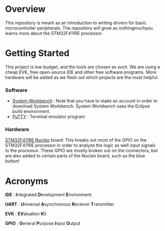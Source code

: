 # Overview 
This repository is meant as an introduction to writing drivers for basic microcontroller peripherals. The repository will grow as nothingmuchyou learns more about the STM32F411RE processor. 

# Getting Started
This project is low budget, and the tools are chosen as such. We are using a cheap EVK, free open-source IDE and other free software programs. More hardware will be added as we flesh out which projects are the most helpful. 

### Software 

* [System Workbench](https://www.openstm32.org/HomePage) : Note that you have to make an account in order to download System Workbench. System Workbench uses the Eclipse build environment. 
* [PuTTY](https://www.chiark.greenend.org.uk/~sgtatham/putty/latest.html) : Terminal emulator program 

### Hardware
[STM32F411RE Nucleo](https://www.st.com/en/evaluation-tools/nucleo-f411re.html) board: This breaks out most of the GPIO on the STM32F411RE processor in order to analyze the logic as well input signals to the processor. These GPIO are mostly broken out on the connectors, but are also added to certain parts of the Nucleo board, such as the blue button! 

# Acronyms

**IDE** : **I**ntegrated **D**evelopment **E**nvironment

**UART** : **U**niversal **A**synchronous **R**eceiver **T**ransmitter 

**EVK** : **EV**aluation **K**it

**GPIO** : **G**eneral **P**urpose **I**nput **O**utput 

